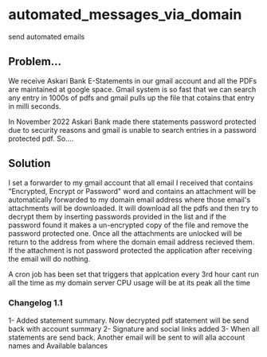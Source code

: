 # automated_messages_via_domain
 send automated emails

## Problem...
We receive Askari Bank E-Statements in our gmail account and all the PDFs are maintained at google space. Gmail system is so fast that we can search any entry in 1000s of pdfs and gmail pulls up the file that cotains that entry in milli seconds.

In November 2022 Askari Bank made there statements password protected due to security reasons and gmail is unable to search entries in a password protected pdf. So....

## Solution
I set a forwarder to my gmail account that all email I received that contains "Encrypted, Encrypt or Password" word and contains an attachment will be automatically forwarded to my domain email address where those email's attachments will be downloaded. It will download all the pdfs and then try to decrypt them by inserting passwords provided in the list and if the password found it makes a un-encrypted copy of the file and remove the password protected one. Once all the attachments are unlocked will be return to the address from where the domain email address recieved them. If the attachment is not password protected the application after receiving the email will do nothing.

A cron job has been set that triggers that applcation every 3rd hour cant run all the time as my domain server CPU usage will be at its peak all the time

### Changelog 1.1

1- Added statement summary. Now decrypted pdf statement will be send back with account summary
2- Signature and social links added
3- When all statements are send back. Another email will be sent to will alla account names and Available balances
